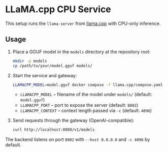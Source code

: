 # LLaMA.cpp CPU Service

This setup runs the `llama-server` from [llama.cpp](https://github.com/ggml-org/llama.cpp) with CPU-only inference.

## Usage

1. Place a GGUF model in the `models` directory at the repository root:
   ```bash
   mkdir -p models
   cp /path/to/your/model.gguf models/
   ```
2. Start the service and gateway:
   ```bash
   LLAMACPP_MODEL=model.gguf docker compose -f llama.cpp/compose.yaml up -d
   ```
   * `LLAMACPP_MODEL` – filename of the model under `models/` (default: `model.gguf`)
   * `LLAMACPP_PORT` – port to expose the server (default: `8002`)
   * `LLAMACPP_CONTEXT` – context length passed via `-c` (default: `4096`)

3. Send requests through the gateway (OpenAI-compatible):
   ```bash
   curl http://localhost:8080/v1/models
   ```

The backend listens on port `8002` with `--host 0.0.0.0` and `-c 4096` by default.
